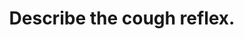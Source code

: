 ---
title: "Describe the cough reflex."
entityType: SAQ
exam: PEX
college: ANZCA
year: 2013
sitting: A
question: 9
passRate: 32
EC_expectedDomains:
- "An adequate answer to this question would describe the components of the reflex arc, with particular attention to the efferent limb due to its complexity."
EC_extraCredit:
- "Good candidates could describe the interplay of laryngeal and respiratory muscles in stages in the generation of a cough."
EC_errorsCommon:
- "The question was, however, generally poorly answered."
- "The reflex arc was frequently outlined but with insufficient detail."
- "There were many incorrect statements, for example, a sizable minority of candidates described the diaphragm as a muscle of exhalation, responsible directly for the forceful expulsion of air from the lungs."
- "It appeared that few candidates had considered the physiology of coughing and had difficulty integrating some relatively simple respiratory physiology in the stress of the exam."
---